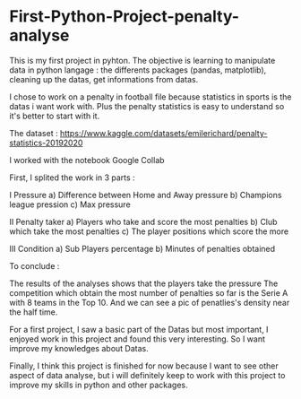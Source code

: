 # First-Python-Project-penalty-analyse

This is my first project in pyhton. The objective is learning to manipulate data in python langage : the differents packages (pandas, matplotlib), cleaning up the datas, get informations from datas.

I chose to work on a penalty in football file because statistics in sports is the datas i want work with. Plus the penalty statistics is easy to understand so it's better to start with it.

The dataset : https://www.kaggle.com/datasets/emilerichard/penalty-statistics-20192020

I worked with the notebook Google Collab

First, I splited the work in 3 parts :

I Pressure
  a) Difference between Home and Away pressure 
  b) Champions league pression
  c) Max pressure

II Penalty taker
  a) Players who take and score the most penalties
  b) Club which take the most penalties
  c) The player positions which score the more
  
III Condition
  a) Sub Players percentage
  b) Minutes of penalties obtained
  
To conclude :

The results of the analyses shows that the players take the pressure
The competition which obtain the most number of penalties so far is the Serie A with 8 teams in the Top 10.
And we can see a pic of penatlies's density near the half time.

For a first project, I saw a basic part of the Datas but most important, I enjoyed work in this project and found this very interesting. So I want improve my knowledges about Datas.

Finally, I think this project is finished for now because I want to see other aspect of data analyse, but i will definitely keep to work with this project to improve my skills in python and other packages.
